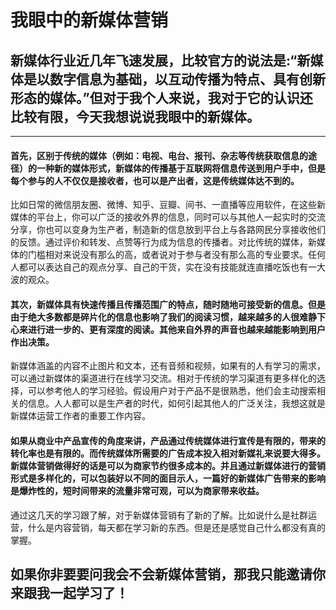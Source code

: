 # 我眼中的新媒体营销
## 新媒体行业近几年飞速发展，比较官方的说法是:“新媒体是以数字信息为基础，以互动传播为特点、具有创新形态的媒体。”但对于我个人来说，我对于它的认识还比较有限，今天我想说说我眼中的新媒体。
---
#### 首先，区别于传统的媒体（例如：电视、电台、报刊、杂志等传统获取信息的途径）的一种新的媒体形式，新媒体的传播基于互联网将信息传送到用户手中，但是每个参与的人不仅仅是接收者，也可以是产出者，这是传统媒体达不到的。    
比如日常的微信朋友圈、微博、知乎、豆瓣、间书、一直播等应用软件，在这些新媒体的平台上，你可以广泛的接收外界的信息，同时可以与其他人一起实时的交流分享，你也可以变身为生产者，制造新的信息放到平台上与各路网民分享接收他们的反馈。通过评价和转发、点赞等行为成为信息的传播者。对比传统的媒体，新媒体的门槛相对来说没有那么的高，或者说对于参与者没有那么高的专业要求。任何人都可以表达自己的观点分享、自己的干货，实在没有技能就连直播吃饭也有一大波的观众。 
#### 其次，新媒体具有快速传播且传播范围广的特点，随时随地可接受新的信息。但是由于绝大多数都是碎片化的信息也影响了我们的阅读习惯，越来越多的人很难静下心来进行进一步的、更有深度的阅读。其他来自外界的声音也越来越能影响到用户作出决策。
新媒体涵盖的内容不止图片和文本，还有音频和视频，如果有的人有学习的需求，可以通过新媒体的渠道进行在线学习交流。相对于传统的学习渠道有更多样化的选择，可以参考他人的学习经验。假设用户对于产品不是很熟悉，他们会主动搜索相关的信息。人人都可以是生产者的时代，如何引起其他人的广泛关注，我想这就是新媒体运营工作者的重要工作内容。
#### 如果从商业中产品宣传的角度来讲，产品通过传统媒体进行宣传是有限的，带来的转化率也是有限的。而传统媒体所需要的广告成本投入相对新媒礼来说要大得多。新媒体营销做得好的话是可以为商家节约很多成本的。并且通过新媒体进行的营销形式是多样化的，可以包装好以不同的面目示人，一篇好的新媒体广告带来的影响是爆炸性的，短时间带来的流量非常可观，可以为商家带来收益。     
通过这几天的学习跟了解，对于新媒体营销有了新的了解。比如说什么是社群运营，什么是内容营销，每天都在学习新的东西。但是还是感觉自己什么都没有真的掌握。
## 如果你非要要问我会不会新媒体营销，那我只能邀请你来跟我一起学习了！

